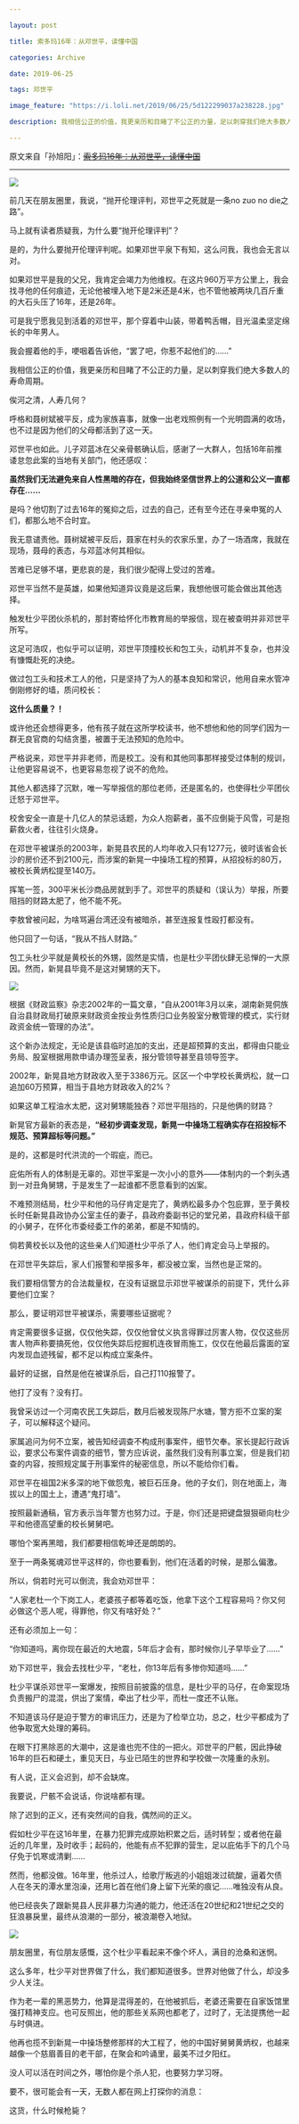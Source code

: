 ```yaml
---

layout: post

title: 索多玛16年：从邓世平，读懂中国

categories: Archive

date: 2019-06-25

tags: 邓世平

image_feature: "https://i.loli.net/2019/06/25/5d122299037a238228.jpg"

description: 我相信公正的价值，我更亲历和目睹了不公正的力量，足以刺穿我们绝大多数人的寿命周期。

---
```


原文来自「孙旭阳」：~~[索多玛16年：从邓世平，读懂中国](https://mp.weixin.qq.com/s/7fMjL3xkeTaiY2guI-bjhw)~~

---

![](https://i.loli.net/2019/06/25/5d1222977ec6721247.jpg)

前几天在朋友圈里，我说，“抛开伦理评判，邓世平之死就是一条no zuo no die之路”。

马上就有读者质疑我，为什么要“抛开伦理评判”？

是的，为什么要抛开伦理评判呢。如果邓世平泉下有知，这么问我，我也会无言以对。

如果邓世平是我的父兄，我肯定会竭力为他维权。在这片960万平方公里上，我会找寻他的任何痕迹，无论他被埋入地下是2米还是4米，也不管他被两块几百斤重的大石头压了16年，还是26年。

可是我宁愿我见到活着的邓世平，那个穿着中山装，带着鸭舌帽，目光温柔坚定绵长的中年男人。

我会握着他的手，哽咽着告诉他，“罢了吧，你惹不起他们的……”

我相信公正的价值，我更亲历和目睹了不公正的力量，足以刺穿我们绝大多数人的寿命周期。

俟河之清，人寿几何？

呼格和聂树斌被平反，成为家族喜事，就像一出老戏照例有一个光明圆满的收场，也不过是因为他们的父母都活到了这一天。

邓世平也如此。儿子邓蓝冰在父亲骨骸确认后，感谢了一大群人，包括16年前推诿怠忽此案的当地有关部门，他还感叹：

**虽然我们无法避免来自人性黑暗的存在，但我始终坚信世界上的公道和公义一直都存在……**

是吗？他切割了过去16年的冤抑之后，过去的自己，还有至今还在寻亲申冤的人们，都那么地不合时宜。

我无意谴责他。聂树斌被平反后，聂家在村头的农家乐里，办了一场酒席，我就在现场，聂母的表态，与邓蓝冰何其相似。

苦难已足够不堪，更悲哀的是，我们很少配得上受过的苦难。

邓世平当然不是英雄，如果他知道异议竟是这后果，我想他很可能会做出其他选择。

触发杜少平团伙杀机的，那封寄给怀化市教育局的举报信，现在被查明并非邓世平所写。

这足可浩叹，也似乎可以证明，邓世平顶撞校长和包工头，动机并不复杂，也并没有慷慨赴死的决绝。

做过包工头和技术工人的他，只是坚持了为人的基本良知和常识，他用自来水管冲倒刚修好的墙，质问校长：

**这什么质量？！**

或许他还会想得更多，他有孩子就在这所学校读书，他不想他和他的同学们因为一群无良官商的勾结贪墨，被置于无法预知的危险中。

严格说来，邓世平并非老师，而是校工。没有和其他同事那样接受过体制的规训，让他更容易说不，也更容易忽视了说不的危险。

其他人都选择了沉默，唯一写举报信的那位老师，还是匿名的，也使得杜少平团伙迁怒于邓世平。

校舍安全一直是十几亿人的禁忌话题，为众人抱薪者，虽不应倒毙于风雪，可是抱薪救火者，往往引火烧身。

在邓世平被谋杀的2003年，新晃县农民的人均年收入只有1277元，彼时该省会长沙的房价还不到2100元，而涉案的新晃一中操场工程的预算，从招投标的80万，被校长黄炳松提至140万。

挥笔一签，300平米长沙商品房就到手了。邓世平的质疑和（误认为）举报，所要阻挡的财路太肥了，他不能不死。

李敖曾被问起，为啥骂遍台湾还没有被暗杀，甚至连报复性殴打都没有。

他只回了一句话，“我从不挡人财路。”

包工头杜少平就是黄校长的外甥，固然是实情，也是杜少平团伙肆无忌惮的一大原因。然而，新晃县毕竟不是这对舅甥的天下。

![](https://i.loli.net/2019/06/25/5d122299037a238228.jpg)

根据《财政监察》杂志2002年的一篇文章，“自从2001年3月以来，湖南新晃侗族自治县财政局打破原来财政资金按业务性质归口业务股室分散管理的模式，实行财政资金统一管理的办法”。

这个新办法规定，无论是该县临时追加的支出，还是超预算的支出，都得由只能业务局、股室根据用款申请办理签呈表，报分管领导甚至县领导签字。

2002年，新晃县地方财政收入至于3386万元。区区一个中学校长黄炳松，就一口追加60万预算，相当于县地方财政收入的2%？

如果这单工程油水太肥，这对舅甥能独吞？邓世平阻挡的，只是他俩的财路？

新晃官方最新的表态是，**“经初步调查发现，新晃一中操场工程确实存在招投标不规范、预算超标等问题。”**

是的，这都是时代洪流的一个瑕疵，而已。

庇佑所有人的体制是无辜的。邓世平案是一次小小的意外——体制内的一个刺头遇到一对丑角舅甥，于是发生了一起谁都不愿意看到的凶案。

不难预测结局，杜少平和他的马仔肯定是完了，黄炳松最多办个包庇罪，至于黄校长时任新晃县政协办公室主任的妻子，县政府委副书记的堂兄弟，县政府科级干部的小舅子，在怀化市委经委工作的弟弟，都是不知情的。

倘若黄校长以及他的这些亲人们知道杜少平杀了人，他们肯定会马上举报的。

在邓世平失踪后，家人们报警和举报多年，都没被立案，当然也是正常的。

我们要相信警方的合法裁量权，在没有证据显示邓世平被谋杀的前提下，凭什么非要他们立案？

那么，要证明邓世平被谋杀，需要哪些证据呢？

肯定需要很多证据，仅仅他失踪，仅仅他曾仗义执言得罪过厉害人物，仅仅这些厉害人物声称要搞死他，仅仅他失踪后挖掘机连夜冒雨施工，仅仅在他最后露面的室内发现血迹残留，都不足以构成立案条件。

最好的证据，自然是他在被谋杀后，自己打110报警了。

他打了没有？没有打。

我曾采访过一个河南农民工失踪后，数月后被发现陈尸水塘，警方拒不立案的案子，可以解释这个疑问。

家属追问为何不立案，被告知经调查不构成刑事案件，细节欠奉。家长提起行政诉讼，要求公布案件调查的细节，警方应诉说，虽然我们没有刑事立案，但是我们初查的内容，按照规定属于刑事案件的秘密信息，所以不能给你们看。

邓世平在祖国2米多深的地下做怨鬼，被巨石压身。他的子女们，则在地面上，海拔以上的国土上，遭遇“鬼打墙”。

按照最新通稿，官方表示当年警方也努力过。于是，你们还是把键盘狠狠砸向杜少平和他德高望重的校长舅舅吧。

哪怕个案再黑暗，我们都要相信乾坤还是朗朗的。

至于一两条冤魂邓世平这样的，你也要看到，他们在活着的时候，是那么偏激。

所以，倘若时光可以倒流，我会劝邓世平：

“人家老杜一个下岗工人，老婆孩子都等着吃饭，他拿下这个工程容易吗？你又何必做这个恶人呢，得罪他，你又有啥好处？”

还有必须加上一句：

“你知道吗，离你现在最近的大地震，5年后才会有，那时候你儿子早毕业了……”

劝下邓世平，我会去找杜少平，“老杜，你13年后有多惨你知道吗……”

杜少平谋杀邓世平一案爆发，按照目前披露的信息，是杜少平的马仔，在命案现场负责搬尸的混混，供出了案情，牵出了杜少平，而杜一度还不认账。

不知道该马仔是迫于警方的审讯压力，还是为了检举立功，总之，杜少平都成为了他争取宽大处理的筹码。

在眼下打黑除恶的大潮中，这是谁也兜不住的一把火。邓世平的尸骸，因此挣破16年的巨石和硬土，重见天日，与业已陌生的世界和学校做一次隆重的永别。

有人说，正义会迟到，却不会缺席。

我要说，尸骸不会说话，你说啥都有理。

除了迟到的正义，还有突然间的自我，偶然间的正义。

假如杜少平在这16年里，在暴力犯罪完成原始积累之后，适时转型；或者他在最近的几年里，及时收手；起码的，他能有点不犯罪的营生，足以庇佑手下的几个马仔免于饥寒或清剿……

然而，他都没做。16年里，他杀过人，给歌厅叛逃的小姐姐泼过硫酸，逼着欠债人在冬天的潭水里泡澡，还用匕首在他们身上留下光荣的痕记……唯独没有从良。

他已经丧失了跟新晃县人民非暴力沟通的能力，他还活在20世纪和21世纪之交的狂浪暴戾里，最终从浪潮的一部分，被浪潮卷入地狱。

![](https://i.loli.net/2019/06/25/5d12229a5e03b18261.jpg)

朋友圈里，有位朋友感慨，这个杜少平看起来不像个坏人，满目的沧桑和迷惘。

这么多年，杜少平对世界做了什么，我们都知道很多。世界对他做了什么，却没多少人关注。

作为老一辈的黑恶势力，他算是混得差的，在他被抓后，老婆还需要在自家饭馆里强打精神支应。也可反照出，他的那些关系网也都老了，过时了，无法提携他一起与时俱进。

他再也揽不到新晃一中操场整修那样的大工程了，他的中国好舅舅黄炳权，也越来越像一个慈眉善目的老干部，在聚会和吟诵里，最美不过夕阳红。

没人可以活在时间之外，哪怕你是个杀人犯，也要努力学习呀。

要不，很可能会有一天，无数人都在网上打探你的消息：

这货，什么时候枪毙？
